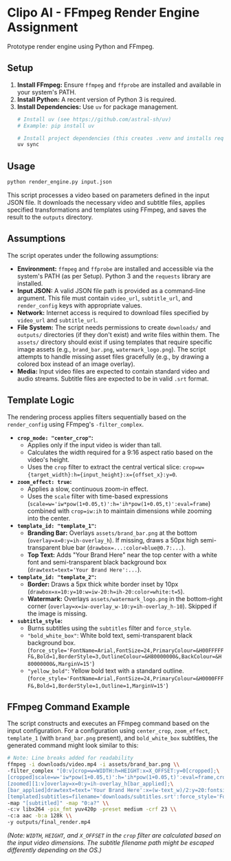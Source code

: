# Clipo AI - FFmpeg Render Engine Assignment

Prototype render engine using Python and FFmpeg.

## Setup

1.  **Install FFmpeg:** Ensure `ffmpeg` and `ffprobe` are installed and available in your system's PATH.
2.  **Install Python:** A recent version of Python 3 is required.
3.  **Install Dependencies:** Use `uv` for package management.
    ```bash
    # Install uv (see https://github.com/astral-sh/uv)
    # Example: pip install uv

    # Install project dependencies (this creates .venv and installs requests)
    uv sync
    ```

## Usage

```bash
python render_engine.py input.json
```

This script processes a video based on parameters defined in the input JSON file. It downloads the necessary video and subtitle files, applies specified transformations and templates using FFmpeg, and saves the result to the `outputs` directory.

## Assumptions

The script operates under the following assumptions:

*   **Environment:** `ffmpeg` and `ffprobe` are installed and accessible via the system's PATH (as per Setup). Python 3 and the `requests` library are installed.
*   **Input JSON:** A valid JSON file path is provided as a command-line argument. This file must contain `video_url`, `subtitle_url`, and `render_config` keys with appropriate values.
*   **Network:** Internet access is required to download files specified by `video_url` and `subtitle_url`.
*   **File System:** The script needs permissions to create `downloads/` and `outputs/` directories (if they don't exist) and write files within them. The `assets/` directory should exist if using templates that require specific image assets (e.g., `brand_bar.png`, `watermark_logo.png`). The script attempts to handle missing asset files gracefully (e.g., by drawing a colored box instead of an image overlay).
*   **Media:** Input video files are expected to contain standard video and audio streams. Subtitle files are expected to be in valid `.srt` format.

## Template Logic

The rendering process applies filters sequentially based on the `render_config` using FFmpeg's `-filter_complex`.

*   **`crop_mode: "center_crop"`:**
    *   Applies only if the input video is wider than tall.
    *   Calculates the width required for a 9:16 aspect ratio based on the video's height.
    *   Uses the `crop` filter to extract the central vertical slice: `crop=w={target_width}:h={input_height}:x={offset_x}:y=0`.
*   **`zoom_effect: true`:**
    *   Applies a slow, continuous zoom-in effect.
    *   Uses the `scale` filter with time-based expressions (`scale=w='iw*pow(1+0.05,t)':h='ih*pow(1+0.05,t)':eval=frame`) combined with `crop=iw:ih` to maintain dimensions while zooming into the center.
*   **`template_id: "template_1"`:**
    *   **Branding Bar:** Overlays `assets/brand_bar.png` at the bottom (`overlay=x=0:y=ih-overlay_h`). If missing, draws a 50px high semi-transparent blue bar (`drawbox=...:color=blue@0.7:...`).
    *   **Top Text:** Adds "Your Brand Here" near the top center with a white font and semi-transparent black background box (`drawtext=text='Your Brand Here':...`).
*   **`template_id: "template_2"`:**
    *   **Border:** Draws a 5px thick white border inset by 10px (`drawbox=x=10:y=10:w=iw-20:h=ih-20:color=white:t=5`).
    *   **Watermark:** Overlays `assets/watermark_logo.png` in the bottom-right corner (`overlay=x=iw-overlay_w-10:y=ih-overlay_h-10`). Skipped if the image is missing.
*   **`subtitle_style`:**
    *   Burns subtitles using the `subtitles` filter and `force_style`.
    *   `"bold_white_box"`: White bold text, semi-transparent black background box. (`force_style='FontName=Arial,FontSize=24,PrimaryColour=&H00FFFFFF&,Bold=1,BorderStyle=3,OutlineColour=&H80000000&,BackColour=&H80000000&,MarginV=15'`)
    *   `"yellow_bold"`: Yellow bold text with a standard outline. (`force_style='FontName=Arial,FontSize=24,PrimaryColour=&H0000FFFF&,Bold=1,BorderStyle=1,Outline=1,MarginV=15'`)

## FFmpeg Command Example

The script constructs and executes an FFmpeg command based on the input configuration. For a configuration using `center_crop`, `zoom_effect`, `template_1` (with `brand_bar.png` present), and `bold_white_box` subtitles, the generated command might look similar to this:

```bash
# Note: Line breaks added for readability
ffmpeg -i downloads/video.mp4 -i assets/brand_bar.png \\
-filter_complex "[0:v]crop=w=WIDTH:h=HEIGHT:x=X_OFFSET:y=0[cropped];\
[cropped]scale=w='iw*pow(1+0.05,t)':h='ih*pow(1+0.05,t)':eval=frame,crop=iw:ih[zoomed];\
[zoomed][1:v]overlay=x=0:y=ih-overlay_h[bar_applied];\
[bar_applied]drawtext=text='Your Brand Here':x=(w-text_w)/2:y=20:fontsize=24:fontcolor=white:box=1:boxcolor=black@0.5:boxborderw=5[templated];\
[templated]subtitles=filename='downloads/subtitles.srt':force_style='FontName=Arial,FontSize=24,PrimaryColour=&H00FFFFFF&,Bold=1,BorderStyle=3,OutlineColour=&H80000000&,BackColour=&H80000000&,MarginV=15'[subtitled]" \\
-map "[subtitled]" -map "0:a?" \\
-c:v libx264 -pix_fmt yuv420p -preset medium -crf 23 \\
-c:a aac -b:a 128k \\
-y outputs/final_render.mp4
```
*(Note: `WIDTH`, `HEIGHT`, and `X_OFFSET` in the `crop` filter are calculated based on the input video dimensions. The subtitle filename path might be escaped differently depending on the OS.)*
